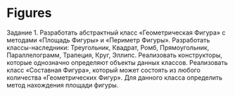 # Figures
Задание 1.
Разработать абстрактный класс «Геометрическая Фигура» 
с методами «Площадь Фигуры» и «Периметр Фигуры».
Разработать классы-наследники: Треугольник, Квадрат, 
Ромб, Прямоугольник, Параллелограмм, Трапеция, Круг, 
Эллипс. Реализовать конструкторы, которые однозначно 
определяют объекты данных классов.
Реализовать класс «Составная Фигура», который 
может состоять из любого количества «Геометрических 
Фигур». Для данного класса определить метод нахождения 
площади фигуры.
